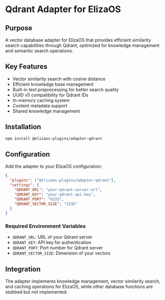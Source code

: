 # Qdrant Adapter for ElizaOS

## Purpose

A vector database adapter for ElizaOS that provides efficient similarity search capabilities through Qdrant, optimized for knowledge management and semantic search operations.

## Key Features

- Vector similarity search with cosine distance
- Efficient knowledge base management
- Built-in text preprocessing for better search quality
- UUID v5 compatibility for Qdrant IDs
- In-memory caching system
- Content metadata support
- Shared knowledge management

## Installation

```bash
npm install @elizaos-plugins/adapter-qdrant
```

## Configuration

Add the adapter to your ElizaOS configuration:

```json
{
  "plugins": ["@elizaos-plugins/adapter-qdrant"],
  "settings": {
    "QDRANT_URL": "your-qdrant-server-url",
    "QDRANT_KEY": "your-qdrant-api-key",
    "QDRANT_PORT": "6333",
    "QDRANT_VECTOR_SIZE": "1536"
  }
}
```

### Required Environment Variables

- `QDRANT_URL`: URL of your Qdrant server
- `QDRANT_KEY`: API key for authentication
- `QDRANT_PORT`: Port number for Qdrant server
- `QDRANT_VECTOR_SIZE`: Dimension of your vectors

## Integration

The adapter implements knowledge management, vector similarity search, and caching operations for ElizaOS, while other database functions are stubbed but not implemented.
